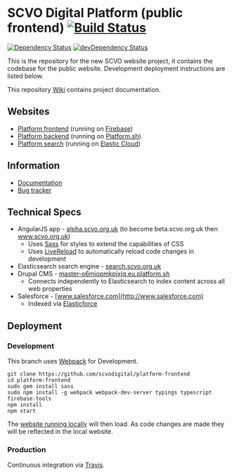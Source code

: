 # SCVO Digital Platform (public frontend) [![Build Status](https://travis-ci.org/scvodigital/platform-frontend.svg?branch=angular2)](https://travis-ci.org/scvodigital/platform-frontend)

[![Dependency Status](https://david-dm.org/scvodigital/platform-frontend/angular2.svg)](https://david-dm.org/scvodigital/platform-frontend/angular2) [![devDependency Status](https://david-dm.org/scvodigital/platform-frontend/angular2/dev-status.svg)](https://david-dm.org/scvodigital/platform-frontend/angular2#info=devDependencies)

This is the repository for the new SCVO website project, it contains the codebase for the public website. Development deployment instructions are listed below.

This repository [Wiki](https://github.com/scvodigital/platform-frontend/wiki) contains project documentation.

## Websites
* [Platform frontend](https://alpha.scvo.org.uk) (running on [Firebase](https://firebase.google.com))
* [Platform backend](https://master-o6miopmkpjxjq.eu.platform.sh) (running on [Platform.sh](https://platform.sh))
* [Platform search](http://search.scvo.org.uk:9200) (running on [Elastic Cloud](https://www.elastic.co/cloud))

## Information
* [Documentation](https://github.com/scvodigital/platform-frontend/wiki)
* [Bug tracker](https://github.com/scvodigital/platform-frontend/issues)

## Technical Specs
* AngularJS app - [alpha.scvo.org.uk](https://alpha.scvo.org.uk) (to become beta.scvo.org.uk then www.scvo.org.uk)
    * Uses [Sass](http://sass-lang.com) for styles to extend the capabilities of CSS
    * Uses [LiveReload](http://livereload.com) to automatically reload code changes in development
* Elasticsearch search engine - [search.scvo.org.uk](http://search.scvo.org.uk:9200)
* Drupal CMS - [master-o6miopmkpjxjq.eu.platform.sh](http://master-o6miopmkpjxjq.eu.platform.sh)
    * Connects independently to Elasticsearch to index content across all web properties
* Salesforce - [www.salesforce.com](http://www.salesforce.com)
    * Indexed via [Elasticforce](https://github.com/scvodigital/scvo-elasticforce)

## Deployment
### Development
This branch uses [Webpack](https://webpack.github.io/) for Development.

    git clone https://github.com/scvodigital/platform-frontend
    cd platform-frontend
    sudo gem install sass
    sudo npm install -g webpack webpack-dev-server typings typescript firebase-tools
    npm install
    npm start

The [website running locally](http://localhost:2000) will then load. As code changes are made they will be reflected in the local website.

### Production
Continuous integration via [Travis](https://travis-ci.org).
